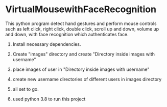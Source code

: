 # VirtualMousewithFaceRecognition
This python program detect hand gestures and perform mouse controls such as left click, right click, double click, scroll up and down, volume up and down, with face recognition which authenticates face.

1. Install necessary dependencies.
2. Create "images" directory and create "Directory inside images with username"
3. place images of user in "Directory inside images with username"
4. create new username directories of different users in images directory
5. all set to go.

6. used python 3.8 to run this project
